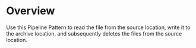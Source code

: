 # Overview

Use this Pipeline Pattern to read the file from the source location, write it to the archive location, and subsequently deletes the files from the source location.
